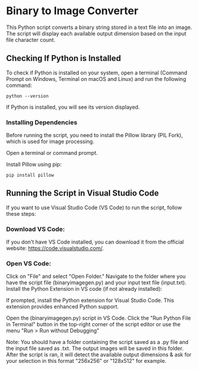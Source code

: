 # Binary to Image Converter
This Python script converts a binary string stored in a text file into an image. The script will display each available output dimension based on the input file character count. 

## Checking If Python is Installed
To check if Python is installed on your system, open a terminal (Command Prompt on Windows, Terminal on macOS and Linux) and run the following command:

```
python --version
```
If Python is installed, you will see its version displayed.

### Installing Dependencies
Before running the script, you need to install the Pillow library (PIL Fork), which is used for image processing.

Open a terminal or command prompt.

Install Pillow using pip:

```
pip install pillow
```
## Running the Script in Visual Studio Code
If you want to use Visual Studio Code (VS Code) to run the script, follow these steps:

### Download VS Code:

If you don't have VS Code installed, you can download it from the official website: https://code.visualstudio.com/.

### Open VS Code:



Click on "File" and select "Open Folder."
Navigate to the folder where you have the script file (binaryimagegen.py) and your input text file (input.txt).
Install the Python Extension in VS code (if not already installed):

If prompted, install the Python extension for Visual Studio Code. This extension provides enhanced Python support.


Open the (binaryimagegen.py) script in VS Code.
Click the "Run Python File in Terminal" button in the top-right corner of the script editor or use the menu "Run > Run without Debugging"

Note: You should have a folder containing the script saved as a .py file and the input file saved as .txt. The output images will be saved in this folder. After the script is ran, it will detect the available output dimensions & ask for your selection in this format "256x256" or "128x512" for example.


